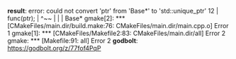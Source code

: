 **result**:
error: could not convert 'ptr' from 'Base*' to 'std::unique_ptr<Base>'
   12 |     func(ptr);
      |          ^~~
      |          |
      |          Base*
gmake[2]: *** [CMakeFiles/main.dir/build.make:76: CMakeFiles/main.dir/main.cpp.o] Error 1
gmake[1]: *** [CMakeFiles/Makefile2:83: CMakeFiles/main.dir/all] Error 2
gmake: *** [Makefile:91: all] Error 2
**godbolt**: https://godbolt.org/z/77fof4PqP